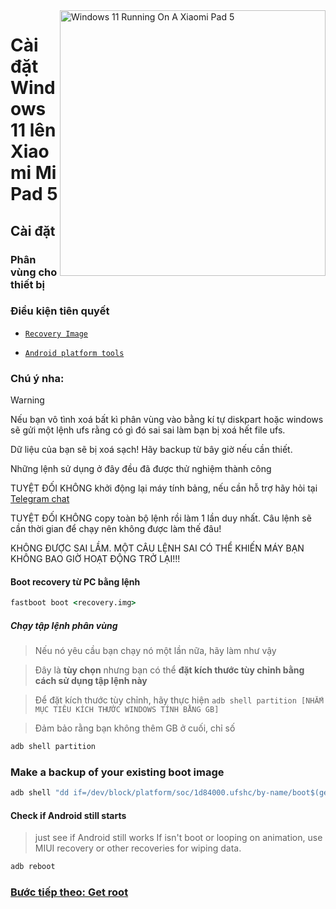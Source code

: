 <img align="right" src="https://raw.githubusercontent.com/erdilS/Port-Windows-11-Xiaomi-Pad-5/main/nabu.png" width="425" alt="Windows 11 Running On A Xiaomi Pad 5">


# Cài đặt Windows 11 lên Xiaomi Mi Pad 5

## Cài đặt

### Phân vùng cho thiết bị

### Điều kiện tiên quyết

- [```Recovery Image```](https://github.com/erdilS/Port-Windows-11-Xiaomi-Pad-5/releases/download/1.0/recovery.img)

- [```Android platform tools```](https://developer.android.com/studio/releases/platform-tools)

### Chú ý nha:
> [!WARNING]
>  Nếu bạn vô tình xoá bất kì phân vùng vào bằng kí tự diskpart hoặc windows sẽ gửi một lệnh ufs rằng có gì đó sai sai làm bạn bị xoá hết file ufs.
>
> Dữ liệu của bạn sẽ bị xoá sạch! Hãy backup từ bây giờ nếu cần thiết.
> 
> Những lệnh sử dụng ở đây đều đã được thử nghiệm thành công
> 
> TUYỆT ĐỐI KHÔNG khởi động lại máy tính bảng, nếu cần hỗ trợ hãy hỏi tại [Telegram chat](https://t.me/nabuwoa)
>
>
> TUYỆT ĐỐI KHÔNG copy toàn bộ lệnh rồi làm 1 lần duy nhất. Câu lệnh sẽ cần thời gian để chạy nên không được làm thế đâu!
>
> KHÔNG ĐƯỢC SAI LẦM. MỘT CÂU LỆNH SAI CÓ THỂ KHIẾN MÁY BẠN KHÔNG BAO GIỜ HOẠT ĐỘNG TRỞ LẠI!!!


#### Boot recovery từ PC bằng lệnh
```cmd
fastboot boot <recovery.img>
```
##### Chạy tập lệnh phân vùng

> Nếu nó yêu cầu bạn chạy nó một lần nữa, hãy làm như vậy

> Đây là **tùy chọn** nhưng bạn có thể **đặt kích thước tùy chỉnh bằng cách sử dụng tập lệnh này**

> Để đặt kích thước tùy chỉnh, hãy thực hiện  ```adb shell partition [NHẮM MỤC TIÊU KÍCH THƯỚC WINDOWS TÍNH BẰNG GB]```

> Đảm bảo rằng bạn không thêm GB ở cuối, chỉ số

```cmd
adb shell partition
```


### Make a backup of your existing boot image

```cmd
adb shell "dd if=/dev/block/platform/soc/1d84000.ufshc/by-name/boot$(getprop ro.boot.slot_suffix) of=/tmp/normal_boot.img" && adb pull /tmp/normal_boot.img
```


#### Check if Android still starts
> just see if Android still works
If isn't boot or looping on animation, use MIUI recovery or other recoveries for wiping data.

```cmd
adb reboot
```

### [Bước tiếp theo: Get root](/guide/Vietnamese/2-rootguide-vi.md)
